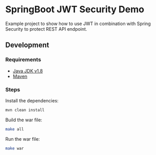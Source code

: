 # SpringBoot JWT Security Demo

Example project to show how to use JWT in combination with Spring Security to protect REST API endpoint.

## Development

### Requirements

- [Java JDK v1.8](https://www.oracle.com/java/technologies/javase/javase-jdk8-downloads.html)
- [Maven](https://maven.apache.org/plugins/maven-jar-plugin/)

### Steps

Install the dependencies:

```bash
mvn clean install
```

Build the war file:

```bash
make all
```

Run the war file:

```bash
make war
```
